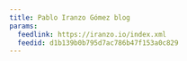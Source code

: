 ```yaml
---
title: Pablo Iranzo Gómez blog
params:
  feedlink: https://iranzo.io/index.xml
  feedid: d1b139b0b795d7ac786b47f153a0c829
---
```

